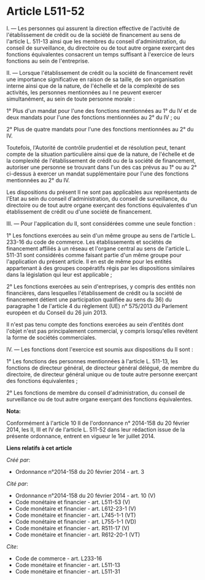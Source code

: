 # Article L511-52

I. ― Les personnes qui assurent la direction effective de l'activité de l'établissement de crédit ou de la société de
financement au sens de l'article L. 511-13 ainsi que les membres du conseil d'administration, du conseil de surveillance, du
directoire ou de tout autre organe exerçant des fonctions équivalentes consacrent un temps suffisant à l'exercice de leurs
fonctions au sein de l'entreprise. 

II. ― Lorsque l'établissement de crédit ou la société de financement revêt une importance significative en raison de sa
taille, de son organisation interne ainsi que de la nature, de l'échelle et de la complexité de ses activités, les personnes
mentionnées au I ne peuvent exercer simultanément, au sein de toute personne morale : 

1° Plus d'un mandat pour l'une des fonctions mentionnées au 1° du IV et de deux mandats pour l'une des fonctions mentionnées
au 2° du IV ; ou 

2° Plus de quatre mandats pour l'une des fonctions mentionnées au 2° du IV. 

Toutefois, l'Autorité de contrôle prudentiel et de résolution peut, tenant compte de la situation particulière ainsi que de
la nature, de l'échelle et de la complexité de l'établissement de crédit ou de la société de financement, autoriser une
personne se trouvant dans l'un des cas prévus au 1° ou au 2° ci-dessus à exercer un mandat supplémentaire pour l'une des
fonctions mentionnées au 2° du IV. 

Les dispositions du présent II ne sont pas applicables aux représentants de l'Etat au sein du conseil d'administration, du
conseil de surveillance, du directoire ou de tout autre organe exerçant des fonctions équivalentes d'un établissement de
crédit ou d'une société de financement. 

III. ― Pour l'application du II, sont considérées comme une seule fonction : 

1° Les fonctions exercées au sein d'un même groupe au sens de l'article L. 233-16 du code de commerce. Les établissements et
sociétés de financement affiliés à un réseau et l'organe central au sens de l'article L. 511-31 sont considérés comme faisant
partie d'un même groupe pour l'application du présent article. Il en est de même pour les entités appartenant à des groupes
coopératifs régis par les dispositions similaires dans la législation qui leur est applicable ; 

2° Les fonctions exercées au sein d'entreprises, y compris des entités non financières, dans lesquelles l'établissement de
crédit ou la société de financement détient une participation qualifiée au sens du 36) du paragraphe 1 de l'article 4 du
règlement (UE) n° 575/2013 du Parlement européen et du Conseil du 26 juin 2013. 

Il n'est pas tenu compte des fonctions exercées au sein d'entités dont l'objet n'est pas principalement commercial, y compris
lorsqu'elles revêtent la forme de sociétés commerciales. 

IV. ― Les fonctions dont l'exercice est soumis aux dispositions du II sont : 

1° Les fonctions des personnes mentionnées à l'article L. 511-13, les fonctions de directeur général, de directeur général
délégué, de membre du directoire, de directeur général unique ou de toute autre personne exerçant des fonctions
équivalentes ; 

2° Les fonctions de membre du conseil d'administration, du conseil de surveillance ou de tout autre organe exerçant des
fonctions équivalentes.

**Nota:**

Conformément à l'article 10 II de l'ordonnance n° 2014-158 du 20 février 2014, les II, III et IV de l'article L. 511-52 dans
leur rédaction issue de la présente ordonnance, entrent en vigueur le 1er juillet 2014.

**Liens relatifs à cet article**

_Créé par_:

  - Ordonnance n°2014-158 du 20 février 2014 - art. 3

_Cité par_:

  - Ordonnance n°2014-158 du 20 février 2014 - art. 10 (V)
  - Code monétaire et financier - art. L511-53 (V)
  - Code monétaire et financier - art. L612-23-1 (V)
  - Code monétaire et financier - art. L745-1-1 (VT)
  - Code monétaire et financier - art. L755-1-1 (VD)
  - Code monétaire et financier - art. R511-17 (V)
  - Code monétaire et financier - art. R612-20-1 (VT)

_Cite_:

  - Code de commerce - art. L233-16
  - Code monétaire et financier - art. L511-13
  - Code monétaire et financier - art. L511-31
